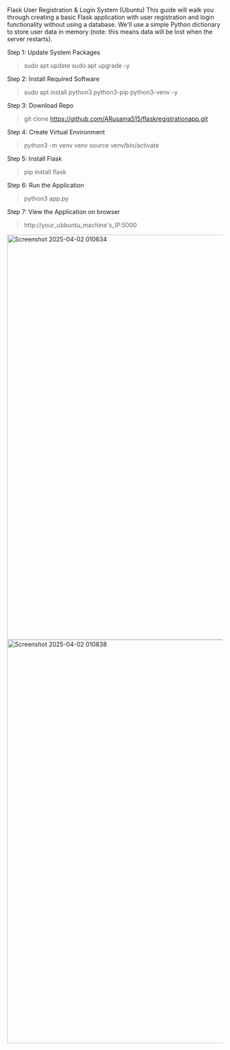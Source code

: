 Flask User Registration & Login System (Ubuntu)
This guide will walk you through creating a basic Flask application with user registration and login functionality without using a database. We'll use a simple Python dictionary to store user data in memory (note: this means data will be lost when the server restarts).

Step 1: Update System Packages
> sudo apt update
> sudo apt upgrade -y

Step 2: Install Required Software
> sudo apt install python3 python3-pip python3-venv -y

Step 3: Download Repo
> git clone https://github.com/ARusama515/flaskregistrationapp.git

Step 4: Create Virtual Environment
> python3 -m venv venv
> source venv/bin/activate

Step 5: Install Flask
> pip install flask

Step 6: Run the Application
> python3 app.py

Step 7: View the Application on browser
> http://your_ubbuntu_machine's_IP:5000

<img width="945" alt="Screenshot 2025-04-02 010634" src="https://github.com/user-attachments/assets/52e40291-c0f4-4cdf-858a-8b01f758b05c" />
<img width="941" alt="Screenshot 2025-04-02 010838" src="https://github.com/user-attachments/assets/0c47e49c-be3f-439a-8549-8071f4f253db" />
